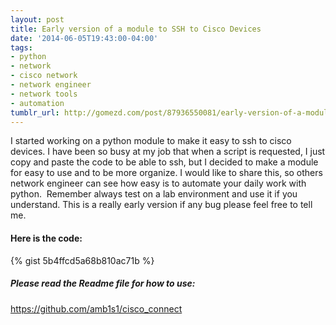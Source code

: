 ```yaml
---
layout: post
title: Early version of a module to SSH to Cisco Devices
date: '2014-06-05T19:43:00-04:00'
tags:
- python
- network
- cisco network
- network engineer
- network tools
- automation
tumblr_url: http://gomezd.com/post/87936550081/early-version-of-a-module-to-ssh-to-cisco-devices
---
```

I started working on a python module to make it easy to ssh to cisco devices. I have been so busy at my job that when a script is requested, I just copy and paste the code to be able to ssh, but I decided to make a module for easy to use and to be more organize. I would like to share this, so others network engineer can see how easy is to automate your daily work with python. 
Remember always test on a lab environment and use it if you understand. This is a really early version if any bug please feel free to tell me.  

#### Here is the code:

{% gist 5b4ffcd5a68b810ac71b %}

##### Please read the Readme file for how to use:

https://github.com/amb1s1/cisco_connect
